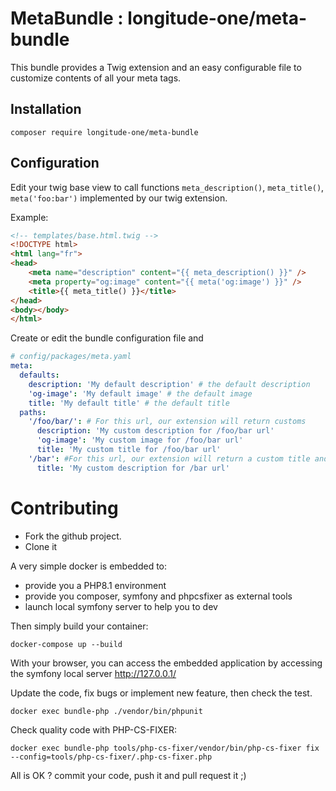 # MetaBundle : longitude-one/meta-bundle

This bundle provides a Twig extension and an easy configurable file to customize contents of all your meta tags.

## Installation
```shell
composer require longitude-one/meta-bundle
```

## Configuration
Edit your twig base view to call functions `meta_description()`, `meta_title()`, `meta('foo:bar')` implemented by our twig extension.

Example:
```html
<!-- templates/base.html.twig -->
<!DOCTYPE html>
<html lang="fr">
<head>
    <meta name="description" content="{{ meta_description() }}" />
    <meta property="og:image" content="{{ meta('og:image') }}" />
    <title>{{ meta_title() }}</title>
</head>
<body></body>
</html>
```

Create or edit the bundle configuration file and 

```yaml
# config/packages/meta.yaml
meta:
  defaults:
    description: 'My default description' # the default description
    'og-image': 'My default image' # the default image
    title: 'My default title' # the default title
  paths:
    '/foo/bar/': # For this url, our extension will return customs 
      description: 'My custom description for /foo/bar url'
      'og-image': 'My custom image for /foo/bar url'
      title: 'My custom title for /foo/bar url'
    '/bar': #For this url, our extension will return a custom title and the default image and title.
      title: 'My custom description for /bar url'
```

# Contributing

* Fork the github project.
* Clone it

A very simple docker is embedded to:
  * provide you a PHP8.1 environment
  * provide you composer, symfony and phpcsfixer as external tools
  * launch local symfony server to help you to dev

Then simply build your container:
````shell
docker-compose up --build
````

With your browser, you can access the embedded application by accessing the symfony local server http://127.0.0.1/

Update the code, fix bugs or implement new feature, then check the test.

````shell
docker exec bundle-php ./vendor/bin/phpunit
````

Check quality code with PHP-CS-FIXER:
 
````shell
docker exec bundle-php tools/php-cs-fixer/vendor/bin/php-cs-fixer fix --config=tools/php-cs-fixer/.php-cs-fixer.php
````

All is OK ? commit your code, push it and pull request it ;)
